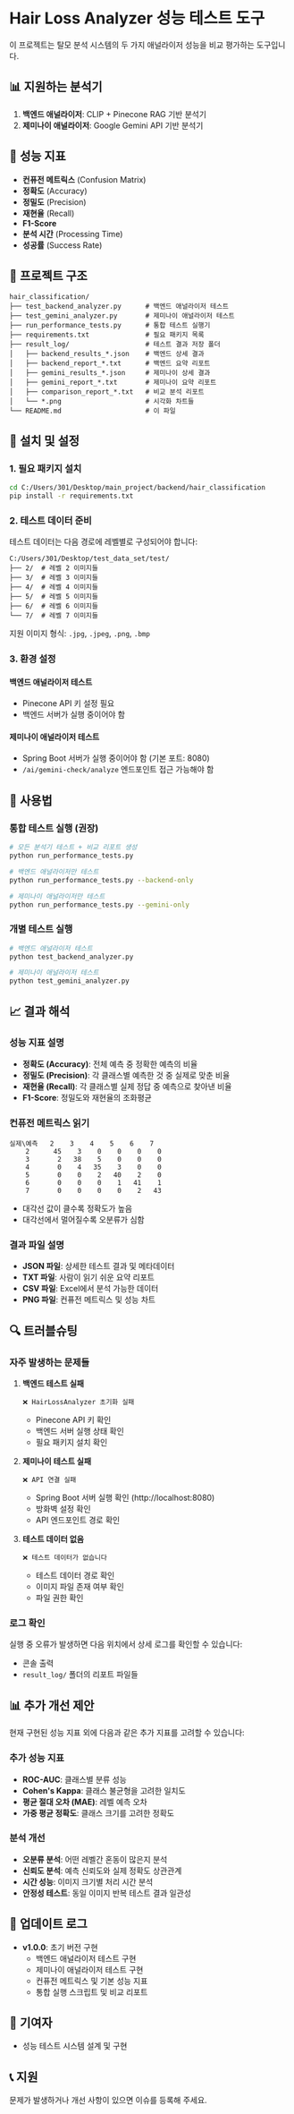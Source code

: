 # Hair Loss Analyzer 성능 테스트 도구

이 프로젝트는 탈모 분석 시스템의 두 가지 애널라이저 성능을 비교 평가하는 도구입니다.

## 📊 지원하는 분석기

1. **백엔드 애널라이저**: CLIP + Pinecone RAG 기반 분석기
2. **제미나이 애널라이저**: Google Gemini API 기반 분석기

## 🎯 성능 지표

- **컨퓨전 메트릭스** (Confusion Matrix)
- **정확도** (Accuracy)
- **정밀도** (Precision)
- **재현율** (Recall)
- **F1-Score**
- **분석 시간** (Processing Time)
- **성공률** (Success Rate)

## 📁 프로젝트 구조

```
hair_classification/
├── test_backend_analyzer.py      # 백엔드 애널라이저 테스트
├── test_gemini_analyzer.py       # 제미나이 애널라이저 테스트
├── run_performance_tests.py      # 통합 테스트 실행기
├── requirements.txt              # 필요 패키지 목록
├── result_log/                   # 테스트 결과 저장 폴더
│   ├── backend_results_*.json    # 백엔드 상세 결과
│   ├── backend_report_*.txt      # 백엔드 요약 리포트
│   ├── gemini_results_*.json     # 제미나이 상세 결과
│   ├── gemini_report_*.txt       # 제미나이 요약 리포트
│   ├── comparison_report_*.txt   # 비교 분석 리포트
│   └── *.png                     # 시각화 차트들
└── README.md                     # 이 파일
```

## 🚀 설치 및 설정

### 1. 필요 패키지 설치

```bash
cd C:/Users/301/Desktop/main_project/backend/hair_classification
pip install -r requirements.txt
```

### 2. 테스트 데이터 준비

테스트 데이터는 다음 경로에 레벨별로 구성되어야 합니다:

```
C:/Users/301/Desktop/test_data_set/test/
├── 2/  # 레벨 2 이미지들
├── 3/  # 레벨 3 이미지들
├── 4/  # 레벨 4 이미지들
├── 5/  # 레벨 5 이미지들
├── 6/  # 레벨 6 이미지들
└── 7/  # 레벨 7 이미지들
```

지원 이미지 형식: `.jpg`, `.jpeg`, `.png`, `.bmp`

### 3. 환경 설정

#### 백엔드 애널라이저 테스트
- Pinecone API 키 설정 필요
- 백엔드 서버가 실행 중이어야 함

#### 제미나이 애널라이저 테스트
- Spring Boot 서버가 실행 중이어야 함 (기본 포트: 8080)
- `/ai/gemini-check/analyze` 엔드포인트 접근 가능해야 함

## 🔧 사용법

### 통합 테스트 실행 (권장)

```bash
# 모든 분석기 테스트 + 비교 리포트 생성
python run_performance_tests.py

# 백엔드 애널라이저만 테스트
python run_performance_tests.py --backend-only

# 제미나이 애널라이저만 테스트
python run_performance_tests.py --gemini-only
```

### 개별 테스트 실행

```bash
# 백엔드 애널라이저 테스트
python test_backend_analyzer.py

# 제미나이 애널라이저 테스트
python test_gemini_analyzer.py
```

## 📈 결과 해석

### 성능 지표 설명

- **정확도 (Accuracy)**: 전체 예측 중 정확한 예측의 비율
- **정밀도 (Precision)**: 각 클래스별 예측한 것 중 실제로 맞춘 비율
- **재현율 (Recall)**: 각 클래스별 실제 정답 중 예측으로 찾아낸 비율
- **F1-Score**: 정밀도와 재현율의 조화평균

### 컨퓨전 메트릭스 읽기

```
실제\예측   2    3    4    5    6    7
    2      45    3    0    0    0    0
    3       2   38    5    0    0    0
    4       0    4   35    3    0    0
    5       0    0    2   40    2    0
    6       0    0    0    1   41    1
    7       0    0    0    0    2   43
```

- 대각선 값이 클수록 정확도가 높음
- 대각선에서 멀어질수록 오분류가 심함

### 결과 파일 설명

- **JSON 파일**: 상세한 테스트 결과 및 메타데이터
- **TXT 파일**: 사람이 읽기 쉬운 요약 리포트
- **CSV 파일**: Excel에서 분석 가능한 데이터
- **PNG 파일**: 컨퓨전 메트릭스 및 성능 차트

## 🔍 트러블슈팅

### 자주 발생하는 문제들

1. **백엔드 테스트 실패**
   ```
   ❌ HairLossAnalyzer 초기화 실패
   ```
   - Pinecone API 키 확인
   - 백엔드 서버 실행 상태 확인
   - 필요 패키지 설치 확인

2. **제미나이 테스트 실패**
   ```
   ❌ API 연결 실패
   ```
   - Spring Boot 서버 실행 확인 (http://localhost:8080)
   - 방화벽 설정 확인
   - API 엔드포인트 경로 확인

3. **테스트 데이터 없음**
   ```
   ❌ 테스트 데이터가 없습니다
   ```
   - 테스트 데이터 경로 확인
   - 이미지 파일 존재 여부 확인
   - 파일 권한 확인

### 로그 확인

실행 중 오류가 발생하면 다음 위치에서 상세 로그를 확인할 수 있습니다:
- 콘솔 출력
- `result_log/` 폴더의 리포트 파일들

## 📊 추가 개선 제안

현재 구현된 성능 지표 외에 다음과 같은 추가 지표를 고려할 수 있습니다:

### 추가 성능 지표
- **ROC-AUC**: 클래스별 분류 성능
- **Cohen's Kappa**: 클래스 불균형을 고려한 일치도
- **평균 절대 오차 (MAE)**: 레벨 예측 오차
- **가중 평균 정확도**: 클래스 크기를 고려한 정확도

### 분석 개선
- **오분류 분석**: 어떤 레벨간 혼동이 많은지 분석
- **신뢰도 분석**: 예측 신뢰도와 실제 정확도 상관관계
- **시간 성능**: 이미지 크기별 처리 시간 분석
- **안정성 테스트**: 동일 이미지 반복 테스트 결과 일관성

## 📝 업데이트 로그

- **v1.0.0**: 초기 버전 구현
  - 백엔드 애널라이저 테스트 구현
  - 제미나이 애널라이저 테스트 구현
  - 컨퓨전 메트릭스 및 기본 성능 지표
  - 통합 실행 스크립트 및 비교 리포트

## 👥 기여자

- 성능 테스트 시스템 설계 및 구현

## 📞 지원

문제가 발생하거나 개선 사항이 있으면 이슈를 등록해 주세요.